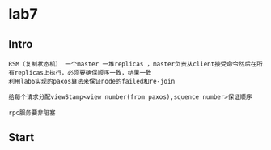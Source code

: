 # lab7

## Intro
    RSM（复制状态机） 一个master 一堆replicas ，master负责从client接受命令然后在所有replicas上执行，必须要确保顺序一致，结果一致
    利用lab6实现的paxos算法来保证node的failed和re-join

    给每个请求分配viewStamp<view number(from paxos),squence number>保证顺序

    rpc服务要非阻塞

## Start
    
